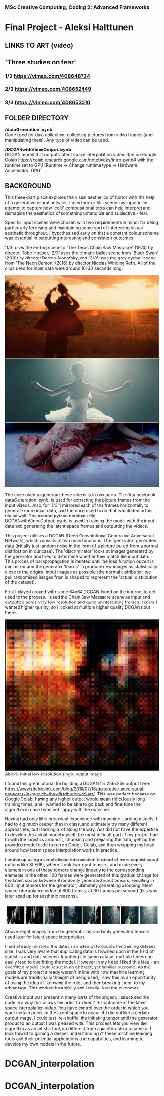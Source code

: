 ### MSc Creative Computing, Coding 2: Advanced Frameworks
# Final Project - Aleksi Halttunen

## LINKS TO ART (video)
## **'Three studies on fear'**
### 1/3 https://vimeo.com/408648734  
### 2/3 https://vimeo.com/408652449  
### 3/3 https://vimeo.com/408653010

## FOLDER DIRECTORY
**/dataGeneration.ipynb**  
Code used for data collection; collecting pictures from video frames (and manipulating them).  Any type of video can be used.
  
**/DCGANwithVideoOutput.ipynb**  
DCGAN model that outputs latent space interpolation video. Run on Google Colab https://colab.research.google.com/notebooks/intro.ipynb# with the runtime set to GPU (Runtime -> Change runtime type -> Hardware Accelerator: GPU).

## BACKGROUND
This three-part piece explores the visual aesthetics of horror with the help of a generative neural network. I used horror film scenes as input in an attempt to capture how 'cold' computational tools can help interpret and reimagine the aesthetics of something untangible and subjective - fear.  

Specific input scenes were chosen with two requirements in mind: for being particularly terrifying and maintaining some sort of interesting visual aesthetic throughout. I hypothesised early on that a constant colour scheme was essential in outputting interesting and consistent outcomes. 

'1/3' uses the ending scene to 'The Texas Chain Saw Massacre' (1974) by director Tobe Hooper, '2/3' uses the climatic ballet scene from 'Black Swan' (2010) by director Darren Aronofsky, and '3/3' uses the gory eyeball scene from 'The Neon Demon' (2016) by director Nicolas Winding Refn. All of the clips used for input data were around 10-30 seconds long. 

![input](./readme_images/inputvideo.png)

The code used to generate these videos is in two parts. The first notebook, dataGeneration.ipynb, is used for extracting the picture frames from the input videos. Also, for '1/3' I mirrored each of the frames horizontally to generate more input data, and the code used to do that is included in this file as well. The second python notebook file, DCGANwithVideoOutput.ipynb, is used in training the model with the input data and generating the latent space frames and outputting the videos. 

This project utilises a DCGAN (Deep Convolutional Generative Adversarial Network), which consists of two main functions. The 'generator' generates data (initially just random noise in the form of a picture pulled from a normal distribution in our case). The 'discriminator' looks at images generated by the generator and tries to determine whether they match the input data. This proces of backpropagation is iterated until the loss function output is minimised and the generator 'learns' to produce new images as statistically close to the original input images as possible (the normal distribution we pull randomised images from is shaped to represent the 'actual' distribution of the dataset).

First I played around with some 64x64 DCGAN found on the internet to get used to the process. I used the Chain Saw Massacre scene as input and outputted some very low resolution and quite uninteresting frames. I knew I wanted higher quality, so I looked at multiple higher quality DCGANs out there. 

![64x64](./readme_images/64x64.png)
Above: Initial low-resolution single output image

I found this great tutorial for building a DCGAN for 256x256 output here: https://www.ritchievink.com/blog/2018/07/16/generative-adversarial-networks-in-pytorch-the-distribution-of-art/. This was perfect because on Google Colab, having any higher output would mean ridiculously long training times, and I wanted to be able to go back and fine-tune the algorithm in case I was not happy with the outcome. 

Having had only little preactical experience with machine learning models, I had to dig much deeper than in class, and ultimately try many different approaches, but learning a lot along the way. As I did not have the expertise to develop the actual model myself, the most difficult part of my project had to with the logistics around it, choosing and preparing the data, getting the provided model code to run on Google Colab, and then wrapping my head around how latent space interpolation works in practice.  

I ended up using a simple linear interpolation (instead of more sophisticated options like SLERP), where I took two input tensors, and made every element in one of these tensors change linearly to the corresponding elements in the other. 100 frames were generated of this gradual change for the latent space between 8 randomly generated input tensors, resulting in 800 input tensors for the generator, ultimately generating a looping latent space interpolation video of 800 frames, at 30 frames per second (this was later sped up for aesthetic reasons).

![2/3](./readme_images/2:3.png)
Above: eight images from the generator by randomly generated tensors used later for latent space interpolation.

I had already mirrored the data in an attempt to double the training dataset size. I was very aware that duplicating data is frowned upon in the field of statistics and data science. Inputting the same dataset multiple times can easily lead to overfitting the model. However in my head I liked this idea - an overfitted model could result in an abstract, yet familiar outcome. As the goals of my project already weren't in line with how machine learning models are traditionally thought of being used, I saw this as an opportunity of using the idea of 'knowing the rules and then breaking them' to my advantage. This worked beautifully and I really liked the outcomes.

Creative input was present in many parts of the project.
I structured the code in a way that allows the artist to 'direct' the outcome of the latent space interpolation video. You have control over the order in which you want certain points in the latent space to occur. If I did not like a certain output image, I could just 're-shuffle' the initiating tensor until the generator produced an output I was pleased with. This process lets you view the algorithm as an artistic tool, no different from a paintbrush or a camera. I look forwrd to gaining a deeper understanding of these machine learning tools and their potential applications and capabilities, and learning to develop my own models in the future. 
# DCGAN_interpolation
# DCGAN_interpolation
